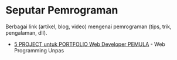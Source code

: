 # Seputar Pemrograman
Berbagai link (artikel, blog, video) mengenai pemrograman (tips, trik, pengalaman, dll).

- [5 PROJECT untuk PORTFOLIO Web Developer PEMULA](https://www.youtube.com/watch?v=carLDxc36VM) - Web Programming Unpas